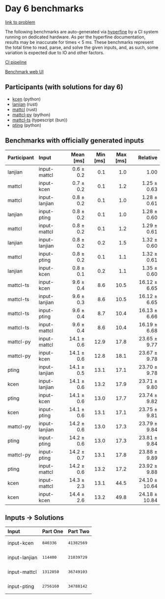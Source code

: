 # Day 6 benchmarks

[link to problem](https://adventofcode.com/2023/day/6)

The following benchmarks are auto-generated via
[hyperfine](https://github.com/sharkdp/hyperfine) by a CI system running on
dedicated hardware. As per the hyperfine documentation, results may be
inaccurate for times < 5 ms. These benchmarks represent the total time to read,
parse, and solve the given inputs, and, as such, some variation is expected due
to IO and other factors.

[CI pipeline](http://ci.papercode.net:8080/teams/main/pipelines/aoc2023)

[Benchmark web UI](https://aoc.ancalagon.black)


## Participants (with solutions for day 6)

- [kcen](https://github.com/kcen/aoc2023) (python)
- [lanjian](https://github.com/lanjian/aoc-2023) (rust)
- [mattcl](https://github.com/mattcl/aoc2023) (rust)
- [mattcl-py](https://github.com/mattcl/aoc2023-py) (python)
- [mattcl-ts](https://github.com/mattcl/aoc2023-js) (typescript (bun))
- [pting](https://github.com/pting/aoc2023) (python)


## Benchmarks with officially generated inputs

| Participant | Input | Mean [ms] | Min [ms] | Max [ms] | Relative |
|:---|:---|---:|---:|---:|---:|
| lanjian | input-mattcl | 0.6 ± 0.2 | 0.1 | 1.0 | 1.00 |
| mattcl | input-kcen | 0.7 ± 0.2 | 0.1 | 1.2 | 1.25 ± 0.63 |
| mattcl | input-lanjian | 0.8 ± 0.2 | 0.1 | 1.0 | 1.28 ± 0.61 |
| lanjian | input-pting | 0.8 ± 0.2 | 0.1 | 1.0 | 1.28 ± 0.60 |
| mattcl | input-mattcl | 0.8 ± 0.2 | 0.1 | 1.2 | 1.29 ± 0.61 |
| lanjian | input-lanjian | 0.8 ± 0.2 | 0.2 | 1.5 | 1.32 ± 0.60 |
| mattcl | input-pting | 0.8 ± 0.2 | 0.1 | 1.1 | 1.32 ± 0.61 |
| lanjian | input-kcen | 0.8 ± 0.1 | 0.2 | 1.1 | 1.35 ± 0.60 |
| mattcl-ts | input-kcen | 9.6 ± 0.4 | 8.6 | 10.5 | 16.12 ± 6.65 |
| mattcl-ts | input-lanjian | 9.6 ± 0.3 | 8.6 | 10.5 | 16.12 ± 6.65 |
| mattcl-ts | input-pting | 9.6 ± 0.4 | 8.7 | 10.4 | 16.13 ± 6.66 |
| mattcl-ts | input-mattcl | 9.6 ± 0.4 | 8.6 | 10.4 | 16.19 ± 6.68 |
| mattcl-py | input-mattcl | 14.1 ± 0.6 | 12.9 | 17.8 | 23.65 ± 9.77 |
| mattcl-py | input-kcen | 14.1 ± 0.6 | 12.8 | 18.1 | 23.67 ± 9.78 |
| pting | input-lanjian | 14.1 ± 0.5 | 13.1 | 17.1 | 23.70 ± 9.78 |
| kcen | input-lanjian | 14.1 ± 0.6 | 13.2 | 17.9 | 23.71 ± 9.80 |
| pting | input-kcen | 14.1 ± 0.6 | 13.0 | 17.7 | 23.74 ± 9.82 |
| kcen | input-pting | 14.1 ± 0.6 | 13.1 | 17.1 | 23.75 ± 9.81 |
| mattcl-py | input-lanjian | 14.2 ± 0.6 | 13.0 | 17.3 | 23.79 ± 9.84 |
| pting | input-pting | 14.2 ± 0.6 | 13.0 | 17.3 | 23.81 ± 9.84 |
| mattcl-py | input-pting | 14.2 ± 0.7 | 13.1 | 17.8 | 23.88 ± 9.89 |
| pting | input-mattcl | 14.2 ± 0.6 | 13.2 | 17.2 | 23.92 ± 9.88 |
| kcen | input-mattcl | 14.3 ± 2.3 | 13.1 | 44.5 | 24.10 ± 10.64 |
| kcen | input-kcen | 14.4 ± 2.6 | 13.2 | 49.8 | 24.18 ± 10.84 |


## Inputs -> Solutions

| Input | Part One | Part Two |
|:---|:---|:---|
|input-kcen|<pre>840336</pre>|<pre>41382569</pre>|
|input-lanjian|<pre>114400</pre>|<pre>21039729</pre>|
|input-mattcl|<pre>1312850</pre>|<pre>36749103</pre>|
|input-pting|<pre>2756160</pre>|<pre>34788142</pre>|